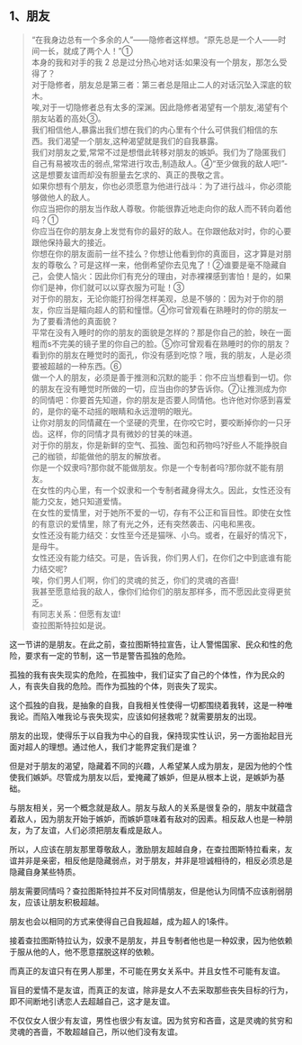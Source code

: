 <h2>1、朋友</h2><blockquote data-pid="H_MTTVlM">“在我身边总有一个多余的人”——隐修者这样想。“原先总是一个人——时间一长，就成了两个人！”①<br>本身的我和对手的我 2 总是过分热心地对话:如果没有一个朋友，那怎么受得了？<br>对于隐修者，朋友总是第三者：第三者总是阻止二人的对话沉坠入深底的软木。<br>唉,对于一切隐修者总有太多的深渊。因此隐修者渴望有一个朋友,渴望有个朋友站着的高处③。<br>我们相信他人,暴露出我们想在我们的内心里有个什么可供我们相信的东西。我们渴望一个朋友,这种渴望就是我们的自我暴露。<br>我们对朋友之爱,常常不过是想借此转移对朋友的嫉妒。我们为了隐匿我们自己有易被攻击的弱点,常常进行攻击,制造敌人。④“至少做我的敌人吧!”-这是想要友谊而却没有胆量去乞求的、真正的畏敬之言。<br>如果你想有个朋友，你也必须愿意为他进行战斗：为了进行战斗，你必须能够做他人的敌人。<br>你应当把你的朋友当作敌人尊敬。你能很靠近地走向你的敌人而不转向着他吗？①<br>你应当在你的朋友身上发觉有你的最好的敌人。在你跟他敌对时，你的心要跟他保持最大的接近。<br>你想在你的朋友面前一丝不挂么？你想让他看到你的真面目，这才算是对朋友的尊敬么？可是这样一来，他倒希望你去见鬼了！②谁要是毫不隐藏自己，会使人恼火：因此你们有充分的理由，对赤裸裸感到害怕！是的，如果你们是神，你们就可以以穿衣服为可耻！③<br>对于你的朋友，无论你能打扮得怎样美观，总是不够的：因为对于你的朋友，你应当是瞄向超人的箭和憧憬。④你可曾观看在熟睡时的你的朋友一为了要看清他的真面貌？<br>平常在没有入睡时的你的朋友的面貌是怎样的？那是你自己的脸，映在一面粗而s不完美的镜子里的你自己的脸。⑤你可曾观看在熟睡时的你的朋友？看到你的朋友在睡觉时的面孔，你没有感到吃惊？哦，我的朋友，人是必须要被超越的一种东西。⑥<br>做一个人的朋友，必须是善于推测和沉默的能手：你不应当想看到一切。你的朋友在没有睡觉时所做的一切，应当由你的梦告诉你。⑦让推测成为你的同情吧：你要首先知道，你的朋友是否要人同情他。也许他对你感到喜爱的，是你的毫不动摇的眼睛和永远澄明的眼光。<br>让你对朋友的同情藏在一个坚硬的壳里，在你咬它时，要咬断掉你的一只牙齿。这样，你的同情才具有微妙的甘美的味道。<br>对于你的朋友，你是新鲜的空气、孤独、面包和药物吗?好些人不能挣脱自己的枷锁，却能做他的朋友的解放者。<br>你是一个奴隶吗?那你就不能做朋友。你是一个专制者吗?那你就不能有朋友。<br>在女性的内心里，有一个奴隶和一个专制者藏身得太久。因此，女性还没有能力交友，她只知道爱情。<br>在女性的爱情里，对于她所不爱的一切，存有不公正和盲目性。即使在女性的有意识的爱情里，除了有光之外，还有突然袭击、闪电和黑夜。<br>女性还没有能力结交：女性至今还是猫咪、小鸟。或者，在最好的情况下，是母牛。<br>女性还没有能力结交。可是，告诉我，你们男人们，在你们之中到底谁有能力结交呢?<br>唉，你们男人们啊，你们的灵魂的贫乏，你们的灵魂的吝啬!<br>我甚至愿意给我的敌人，像你们给你们的朋友那样多，而不愿因此变得更贫乏。<br>有同志关系：但愿有友谊!<br>查拉图斯特拉如是说。</blockquote><p data-pid="xIT2wp5E">这一节讲的是朋友。在此之前，查拉图斯特拉宣告，让人警惕国家、民众和性的危险，要求有一定的节制，这一节是警告孤独的危险。</p><p data-pid="ysqgD5ph">孤独的我有丧失现实的危险，在孤独中，我们证实了自己的个体性，作为民众的人，有丧失自我的危险。而作为孤独的个体，则丧失了现实。</p><p data-pid="5Fxr6J7f">这个孤独的自我，是抽象的自我，自我相关性使得一切都围绕着我转，这是一种唯我论。而陷入唯我论与丧失现实，应该如何拯救呢？就需要朋友的出现。</p><p data-pid="MhLPkCeq">朋友的出现，使得乐于以自我为中心的自我，保持现实性认识，另一方面抬起目光面对超人的理想。通过他人，我们才能界定我们是谁？</p><p data-pid="kByHk8ZS">但是对于朋友的渴望，隐藏着不同的兴趣，人希望某人成为朋友，是因为他的个性使我们嫉妒。尽管成为朋友以后，爱掩藏了嫉妒，但是从根本上说，是嫉妒为基础。</p><p data-pid="z90MHM73">与朋友相关，另一个概念就是敌人。朋友与敌人的关系是很复杂的，朋友中就蕴含着敌人，因为朋友开始于嫉妒，而嫉妒意味着有敌对的因素。相反敌人也是一种朋友，为了友谊，人们必须把朋友看成是敌人。</p><p data-pid="mH20z_05">所以，人应该在朋友那里尊敬敌人，激励朋友超越自身，在查拉图斯特拉看来，友谊并非是亲密，相反他是隐藏弱点，对于朋友，并非是坦诚相待的，相反必须总是隐藏自身某些特质。</p><p data-pid="Etv0IL4h">朋友需要同情吗？查拉图斯特拉并不反对同情朋友，但是他认为同情不应该削弱朋友，应该让朋友积极超越。</p><p data-pid="uKC4p0K_">朋友也会以相同的方式来使得自己自我超越，成为超人的1条件。</p><p data-pid="VfiMNL3_">接着查拉图斯特拉认为，奴隶不是朋友，并且专制者他也是一种奴隶，因为他依赖于服从他的人，他不愿意摆脱这样的依赖。</p><p data-pid="0ABso58e">而真正的友谊只有在男人那里，不可能在男女关系中。并且女性不可能有友谊。</p><p data-pid="t9NvASVJ">盲目的爱情不是友谊，而真正的友谊，除非是女人不去采取那些丧失目标的行为，即不间断地引诱恋人去超越自己，这才是友谊。</p><p data-pid="a3dSMrDL">不仅仅女人很少有友谊，男性也很少有友谊。因为贫穷和吝啬，这是灵魂的贫穷和灵魂的吝啬，不敢超越自己，所以他们没有友谊。</p><p></p><p></p><p></p><p></p><p></p><p></p>